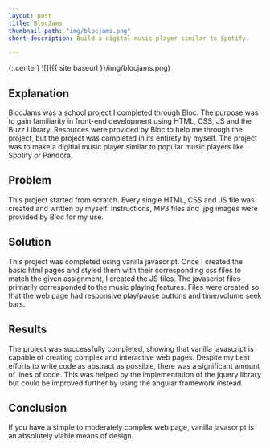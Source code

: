 ```yaml
---
layout: post
title: BlocJams
thumbnail-path: "img/blocjams.png"
short-description: Build a digital music player similar to Spotify.

---
```


{:.center}
![]({{ site.baseurl }}/img/blocjams.png)

## Explanation

BlocJams was a school project I completed through Bloc. The purpose was to gain familiarity in front-end development using HTML, CSS, JS and the Buzz Library. Resources were provided by Bloc to help me through the project, but the project was completed in its entirety by myself. The project was to make a digitial music player similar to popular music players like Spotify or Pandora.

## Problem

This project started from scratch. Every single HTML, CSS and JS file was created and written by myself. Instructions, MP3 files and .jpg images were provided by Bloc for my use.

## Solution

This project was completed using vanilla javascript. Once I created the basic html pages and styled them with their corresponding css files to match the given assignment, I created the JS files. The javascript files primarily corresponded to the music playing features. Files were created so that the web page had responsive play/pause buttons and time/volume seek bars.

## Results

The project was successfully completed, showing that vanilla javascript is capable of creating complex and interactive web pages. Despite my best efforts to write code as abstract as possible, there was a significant amount of lines of code. This was helped by the implementation of the jquery library but could be improved further by using the angular framework instead.

## Conclusion

If you have a simple to moderately complex web page, vanilla javascript is an absolutely viable means of design.
